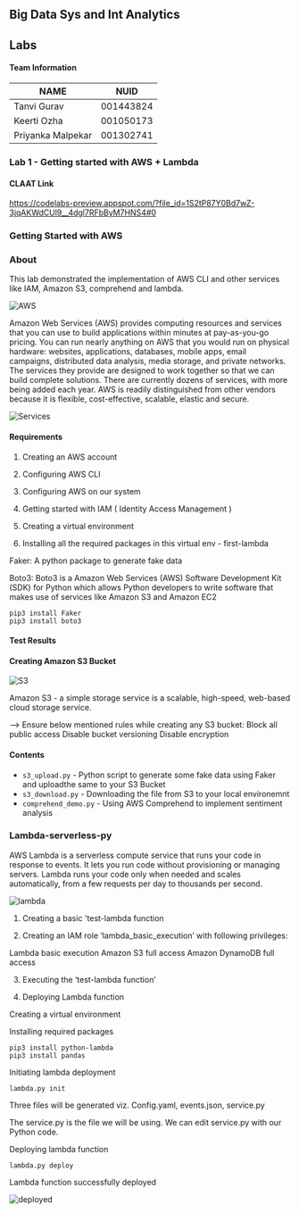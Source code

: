 ## Big Data Sys and Int Analytics

## Labs

#### Team Information

| NAME              |     NUID        |
|------------------ |-----------------|
|   Tanvi Gurav     |   001443824     |
|   Keerti Ozha     |   001050173     |
| Priyanka Malpekar |   001302741     |


### Lab 1 - Getting started with AWS + Lambda

#### CLAAT Link
https://codelabs-preview.appspot.com/?file_id=1S2tP87Y0Bd7wZ-3jqAKWdCUl9__4dgl7RFbByM7HNS4#0


### Getting Started with AWS

### About

This lab demonstrated the implementation of AWS CLI and other services like IAM, Amazon S3, comprehend and lambda.

![AWS](https://user-images.githubusercontent.com/59594174/109194191-32a5de00-7767-11eb-916e-827815f25b96.png)


Amazon Web Services (AWS) provides computing resources and services that you can use to build applications within minutes at pay-as-you-go pricing. You can run nearly anything on AWS that you would run on physical hardware: websites, applications, databases, mobile apps, email campaigns, distributed data analysis, media storage, and private networks. The services they provide are designed to work together so that we can build complete solutions. There are currently dozens of services, with more being added each year. AWS is readily distinguished from other vendors because it is flexible, cost-effective, scalable, elastic and secure.

![Services](https://user-images.githubusercontent.com/59594174/109194273-405b6380-7767-11eb-9d3b-2205df0addf6.png)


#### Requirements

1. Creating an AWS account

2. Configuring AWS CLI

3. Configuring AWS on our system

4. Getting started with IAM ( Identity Access Management )

5. Creating a virtual environment

6. Installing all the required packages in this virtual env - first-lambda

Faker: A python package to generate fake data

Boto3: Boto3 is a Amazon Web Services (AWS) Software Development Kit (SDK) for Python which allows Python developers to write software that makes use of services like Amazon S3 and Amazon EC2


```
pip3 install Faker
pip3 install boto3
```

#### Test Results

#### Creating Amazon S3 Bucket

![S3](https://user-images.githubusercontent.com/59594174/109194316-494c3500-7767-11eb-81d0-f89879293d2b.png)


Amazon S3 - a simple storage service is a scalable, high-speed, web-based cloud storage service. 


--> Ensure below mentioned rules while creating any S3 bucket:
Block all public access
Disable bucket versioning
Disable encryption


#### Contents

- `s3_upload.py` - Python script to generate some fake data using Faker and uploadthe same to your S3 Bucket 
- `s3_download.py` - Downloading the file from S3 to your local environemnt 
- `comprehend_demo.py` - Using AWS Comprehend to implement sentiment analysis


### Lambda-serverless-py

AWS Lambda is a serverless compute service that runs your code in response to events. It lets you run code without provisioning or managing servers. Lambda runs your code only when needed and scales automatically, from a few requests per day to thousands per second. 


![lambda](https://user-images.githubusercontent.com/59594174/109194337-4fdaac80-7767-11eb-8598-060c8dd09af3.png)


1. Creating a basic 'test-lambda function

2. Creating an IAM role ‘lambda_basic_execution’ with following privileges:

Lambda basic execution
Amazon S3 full access
Amazon DynamoDB full access

3. Executing the ‘test-lambda function’

4. Deploying Lambda function

Creating a virtual environment

Installing required packages

```
pip3 install python-lambda
pip3 install pandas

```

Initiating lambda deployment

`lambda.py init`

Three files will be generated viz. Config.yaml, events.json, service.py

The service.py is the file we will be using. We can edit service.py with our Python code.

Deploying lambda function

`lambda.py deploy`

Lambda function successfully deployed


![deployed](https://user-images.githubusercontent.com/59594174/109194379-58cb7e00-7767-11eb-9c64-7f3adf9f79d7.png)






